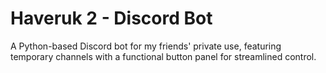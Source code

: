 # Haveruk 2 - Discord Bot
 A Python-based Discord bot for my friends' private use, featuring temporary channels with a functional button panel for streamlined control. 
